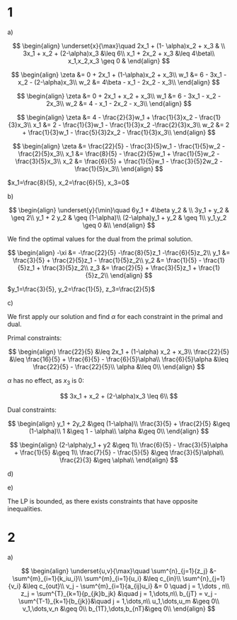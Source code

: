 # 1

a)

$$
\begin{align}
\underset{x}{\max}\quad 2x_1 + (1- \alpha)x_2 + x_3 & \\
3x_1 + x_2 + (2-\alpha)x_3 &\leq 6\\
x_1 + 2x_2 + x_3 &\leq 4\beta\\
x_1,x_2,x_3 \geq 0 &
\end{align}
$$

$$
\begin{align}
\zeta &= 0 + 2x_1 + (1-\alpha)x_2 + x_3\\
w_1 &= 6 - 3x_1 - x_2 - (2-\alpha)x_3\\
w_2 &= 4\beta - x_1 - 2x_2 - x_3\\
\end{align}
$$

$$
\begin{align}
\zeta &= 0 + 2x_1 + x_2 + x_3\\
w_1 &= 6 - 3x_1 - x_2 - 2x_3\\
w_2 &= 4 - x_1 - 2x_2 - x_3\\
\end{align}
$$

$$
\begin{align}
\zeta &= 4 - \frac{2}{3}w_1 + \frac{1}{3}x_2 - \frac{1}{3}x_3\\
x_1 &= 2 - \frac{1}{3}w_1 - \frac{1}{3}x_2 -\frac{2}{3}x_3\\
w_2 &= 2 + \frac{1}{3}w_1 - \frac{5}{3}2x_2 - \frac{1}{3}x_3\\
\end{align}
$$

$$
\begin{align}
\zeta &= \frac{22}{5} - \frac{3}{5}w_1 - \frac{1}{5}w_2 - \frac{2}{5}x_3\\
x_1 &= \frac{8}{5} - \frac{2}{5}w_1 + \frac{1}{5}w_2 - \frac{3}{5}x_3\\
x_2 &= \frac{6}{5} + \frac{1}{5}w_1 - \frac{3}{5}2w_2 - \frac{1}{5}x_3\\
\end{align}
$$


$x_1=\frac{8}{5}, x_2=\frac{6}{5}, x_3=0$

b)

$$
\begin{align}
\underset{y}{\min}\quad 6y_1 + 4\beta y_2 & \\
3y_1 + y_2 & \geq 2\\
y_1 + 2 y_2 & \geq (1-\alpha)\\
(2-\alpha)y_1 + y_2 & \geq 1\\
y_1,y_2 \geq 0 &\\
\end{align}
$$

We find the optimal values for the dual from the primal solution.

$$
\begin{align}
-\xi &= -\frac{22}{5} -\frac{8}{5}z_1 -\frac{6}{5}z_2\\
y_1 &= \frac{3}{5} + \frac{2}{5}z_1 - \frac{1}{5}z_2\\
y_2 &= \frac{1}{5} - \frac{1}{5}z_1 + \frac{3}{5}z_2\\
z_3 &= \frac{2}{5} + \frac{3}{5}z_1 + \frac{1}{5}z_2\\
\end{align}
$$

$y_1=\frac{3}{5}, y_2=\frac{1}{5}, z_3=\frac{2}{5}$


c)

We first apply our solution and find $\alpha$ for each constraint in the primal and dual.

Primal constraints:

$$
\begin{align}
\frac{22}{5} &\leq 2x_1 + (1-\alpha) x_2 + x_3\\
\frac{22}{5} &\leq \frac{16}{5} + \frac{6}{5} - \frac{6}{5}\alpha\\
\frac{6}{5}\alpha &\leq \frac{22}{5} - \frac{22}{5}\\
\alpha &\leq 0\\
\end{align}
$$


$\alpha$ has no effect, as $x_3$ is $0$:

$$
3x_1 + x_2 + (2-\alpha)x_3 \leq 6\\
$$


Dual constraints:

$$
\begin{align}
y_1 + 2y_2 &\geq (1-\alpha)\\
\frac{3}{5} + \frac{2}{5} &\geq (1-\alpha)\\
1 &\geq 1 - \alpha\\
\alpha &\geq 0\\
\end{align}
$$

$$
\begin{align}
(2-\alpha)y_1 + y2 &\geq 1\\
\frac{6}{5} - \frac{3}{5}\alpha + \frac{1}{5} &\geq 1\\
\frac{7}{5} - \frac{5}{5} &\geq \frac{3}{5}\alpha\\
\frac{2}{3} &\geq \alpha\\
\end{align}
$$




d)

e)

The LP is bounded, as there exists constraints that have opposite inequalities.


# 2

a)

$$
\begin{align}
\underset{u,v}{\max}\quad \sum^{n}_{j=1}{z_j} &- \sum^{m}_{i=1}{k_iu_i}\\
\sum^{m}_{i=1}{u_i} &\leq c_{in}\\
\sum^{n}_{j=1}{v_i} &\leq c_{out}\\
v_j - \sum^{m}_{i=1}{a_{ij}u_i} &= 0 \quad j = 1,\dots , n\\
z_j = \sum^{T}_{k=1}{p_{jk}b_jk} &\quad j = 1,\dots,n\\
b_{jT} = v_j - \sum^{T-1}_{k=1}{b_{jk}}&\quad j = 1,\dots,n\\
u_1,\dots,u_m &\geq 0\\
v_1,\dots,v_n &\geq 0\\
b_{1T},\dots,b_{nT}&\geq 0\\
\end{align}
$$

